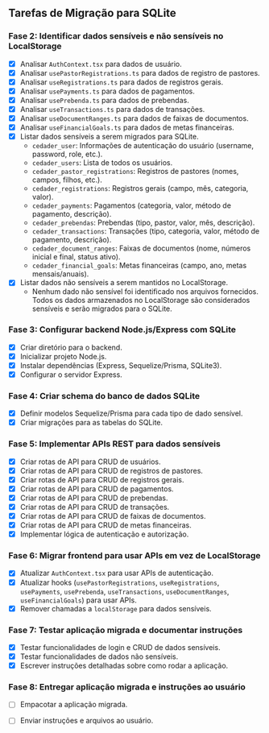 ## Tarefas de Migração para SQLite

### Fase 2: Identificar dados sensíveis e não sensíveis no LocalStorage
- [x] Analisar `AuthContext.tsx` para dados de usuário.
- [x] Analisar `usePastorRegistrations.ts` para dados de registro de pastores.
- [x] Analisar `useRegistrations.ts` para dados de registros gerais.
- [x] Analisar `usePayments.ts` para dados de pagamentos.
- [x] Analisar `usePrebenda.ts` para dados de prebendas.
- [x] Analisar `useTransactions.ts` para dados de transações.
- [x] Analisar `useDocumentRanges.ts` para dados de faixas de documentos.
- [x] Analisar `useFinancialGoals.ts` para dados de metas financeiras.
- [x] Listar dados sensíveis a serem migrados para SQLite.
  - `cedader_user`: Informações de autenticação do usuário (username, password, role, etc.).
  - `cedader_users`: Lista de todos os usuários.
  - `cedader_pastor_registrations`: Registros de pastores (nomes, campos, filhos, etc.).
  - `cedader_registrations`: Registros gerais (campo, mês, categoria, valor).
  - `cedader_payments`: Pagamentos (categoria, valor, método de pagamento, descrição).
  - `cedader_prebendas`: Prebendas (tipo, pastor, valor, mês, descrição).
  - `cedader_transactions`: Transações (tipo, categoria, valor, método de pagamento, descrição).
  - `cedader_document_ranges`: Faixas de documentos (nome, números inicial e final, status ativo).
  - `cedader_financial_goals`: Metas financeiras (campo, ano, metas mensais/anuais).
- [x] Listar dados não sensíveis a serem mantidos no LocalStorage.
  - Nenhum dado não sensível foi identificado nos arquivos fornecidos. Todos os dados armazenados no LocalStorage são considerados sensíveis e serão migrados para o SQLite.

### Fase 3: Configurar backend Node.js/Express com SQLite
- [x] Criar diretório para o backend.
- [x] Inicializar projeto Node.js.
- [x] Instalar dependências (Express, Sequelize/Prisma, SQLite3).
- [x] Configurar o servidor Express.

### Fase 4: Criar schema do banco de dados SQLite
- [x] Definir modelos Sequelize/Prisma para cada tipo de dado sensível.
- [x] Criar migrações para as tabelas do SQLite.

### Fase 5: Implementar APIs REST para dados sensíveis
- [x] Criar rotas de API para CRUD de usuários.
- [x] Criar rotas de API para CRUD de registros de pastores.
- [x] Criar rotas de API para CRUD de registros gerais.
- [x] Criar rotas de API para CRUD de pagamentos.
- [x] Criar rotas de API para CRUD de prebendas.
- [x] Criar rotas de API para CRUD de transações.
- [x] Criar rotas de API para CRUD de faixas de documentos.
- [x] Criar rotas de API para CRUD de metas financeiras.
- [x] Implementar lógica de autenticação e autorização.

### Fase 6: Migrar frontend para usar APIs em vez de LocalStorage
- [x] Atualizar `AuthContext.tsx` para usar APIs de autenticação.
- [x] Atualizar hooks (`usePastorRegistrations`, `useRegistrations`, `usePayments`, `usePrebenda`, `useTransactions`, `useDocumentRanges`, `useFinancialGoals`) para usar APIs.
- [x] Remover chamadas a `localStorage` para dados sensíveis.

### Fase 7: Testar aplicação migrada e documentar instruções
- [x] Testar funcionalidades de login e CRUD de dados sensíveis.
- [x] Testar funcionalidades de dados não sensíveis.
- [x] Escrever instruções detalhadas sobre como rodar a aplicação.

### Fase 8: Entregar aplicação migrada e instruções ao usuário
- [ ] Empacotar a aplicação migrada.
- [ ] Enviar instruções e arquivos ao usuário.

